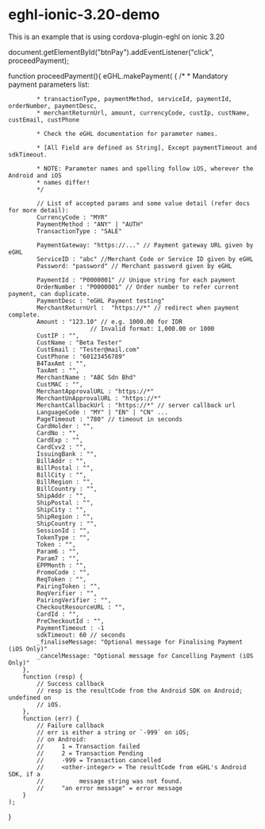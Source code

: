 # eghl-ionic-3.20-demo
This is an example that is using cordova-plugin-eghl on ionic 3.20

document.getElementById("btnPay").addEventListener("click", proceedPayment);

function proceedPayment(){
    eGHL.makePayment(
        {
            /*
            * Mandatory payment parameters list:

            * transactionType, paymentMethod, serviceId, paymentId, orderNumber, paymentDesc,
            * merchantReturnUrl, amount, currencyCode, custIp, custName, custEmail, custPhone

            * Check the eGHL documentation for parameter names.

            * [All Field are defined as String], Except paymentTimeout and sdkTimeout.

            * NOTE: Parameter names and spelling follow iOS, wherever the Android and iOS
            * names differ!
            */

            // List of accepted params and some value detail (refer docs for more detail):
            CurrencyCode : "MYR" 
            PaymentMethod : "ANY" | "AUTH"
            TransactionType : "SALE"

            PaymentGateway: "https://..." // Payment gateway URL given by eGHL
            ServiceID : "abc" //Merchant Code or Service ID given by eGHL
            Password: "password" // Merchant password given by eGHL

            PaymentId : "P0000001" // Unique string for each payment
            OrderNumber : "P0000001" // Order number to refer current payment, can duplicate.
            PaymentDesc : "eGHL Payment testing"
            MerchantReturnUrl :  "https://*" // redirect when payment complete.
            Amount : "123.10" // e.g. 1000.00 for IDR
                           // Invalid format: 1,000.00 or 1000
            CustIP : "",
            CustName : "Beta Tester"
            CustEmail : "Tester@mail.com"
            CustPhone : "60123456789"
            B4TaxAmt : "",
            TaxAmt : "",
            MerchantName : "ABC Sdn Bhd"
            CustMAC : "",
            MerchantApprovalURL : "https://*"
            MerchantUnApprovalURL : "https://*"
            MerchantCallbackUrl : "https://*" // server callback url
            LanguageCode : "MY" | "EN" | "CN" ...
            PageTimeout : "780" // timeout in seconds
            CardHolder : "",
            CardNo : "",
            CardExp : "",
            CardCvv2 : "",
            IssuingBank : "",
            BillAddr : "",
            BillPostal : "",
            BillCity : "",
            BillRegion : "",
            BillCountry : "",
            ShipAddr : "",
            ShipPostal : "",
            ShipCity : "",
            ShipRegion : "",
            ShipCountry : "",
            SessionId : "",
            TokenType : "",
            Token : "",
            Param6 : "",
            Param7 : "",
            EPPMonth : "",
            PromoCode : "",
            ReqToken : "",
            PairingToken : "",
            ReqVerifier : "",
            PairingVerifier : "",
            CheckoutResourceURL : "",
            CardId : "",
            PreCheckoutId : "",
            PaymentTimeout : -1
            sdkTimeout: 60 // seconds
            _finaliseMessage: "Optional message for Finalising Payment (iOS Only)"
            _cancelMessage: "Optional message for Cancelling Payment (iOS Only)"
        },
        function (resp) {
            // Success callback
            // resp is the resultCode from the Android SDK on Android; undefined on
            // iOS.
        },
        function (err) {
            // Failure callback
            // err is either a string or `-999` on iOS;
            // on Android:
            //     1 = Transaction failed
            //     2 = Transaction Pending
            //     -999 = Transaction cancelled
            //     <other-integer> = The resultCode from eGHL's Android SDK, if a
            //          message string was not found.
            //     "an error message" = error message
        }
    );
}
